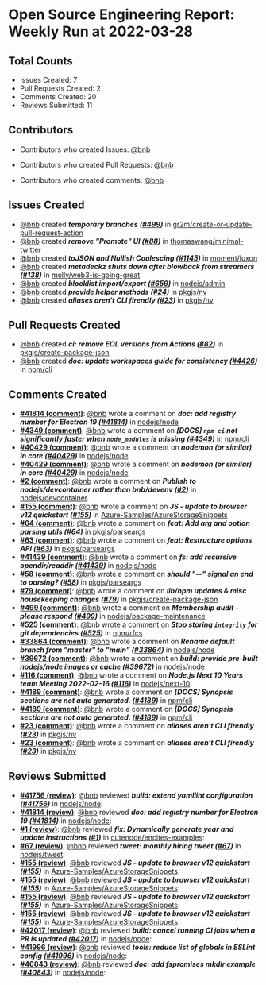 # Open Source Engineering Report: Weekly Run at 2022-03-28

## Total Counts

* Issues Created: 7
* Pull Requests Created: 2
* Comments Created: 20
* Reviews Submitted: 11

## Contributors

* Contributors who created Issues: [@bnb](https://github.com/bnb)

* Contributors who created Pull Requests: [@bnb](https://github.com/bnb)

* Contributors who created comments: [@bnb](https://github.com/bnb)

## Issues Created

* [@bnb](https://github.com/bnb) created _**temporary branches ([#499](https://github.com/gr2m/create-or-update-pull-request-action/issues/499))**_ in [gr2m/create-or-update-pull-request-action](https://github.com/gr2m/create-or-update-pull-request-action)
* [@bnb](https://github.com/bnb) created _**remove "Promote" UI ([#88](https://github.com/thomaswang/minimal-twitter/issues/88))**_ in [thomaswang/minimal-twitter](https://github.com/thomaswang/minimal-twitter)
* [@bnb](https://github.com/bnb) created _**toJSON and Nullish Coalescing  ([#1145](https://github.com/moment/luxon/issues/1145))**_ in [moment/luxon](https://github.com/moment/luxon)
* [@bnb](https://github.com/bnb) created _**metadeckz shuts down after blowback from streamers ([#138](https://github.com/molly/web3-is-going-great/issues/138))**_ in [molly/web3-is-going-great](https://github.com/molly/web3-is-going-great)
* [@bnb](https://github.com/bnb) created _**blocklist import/export ([#659](https://github.com/nodejs/admin/issues/659))**_ in [nodejs/admin](https://github.com/nodejs/admin)
* [@bnb](https://github.com/bnb) created _**provide helper methods ([#24](https://github.com/pkgjs/nv/issues/24))**_ in [pkgjs/nv](https://github.com/pkgjs/nv)
* [@bnb](https://github.com/bnb) created _**aliases aren't CLI firendly ([#23](https://github.com/pkgjs/nv/issues/23))**_ in [pkgjs/nv](https://github.com/pkgjs/nv)

## Pull Requests Created

* [@bnb](https://github.com/bnb) created _**ci: remove EOL versions from Actions ([#82](https://github.com/pkgjs/create-package-json/pull/82))**_ in [pkgjs/create-package-json](https://github.com/pkgjs/create-package-json)
* [@bnb](https://github.com/bnb) created _**doc: update workspaces guide for consistency ([#4426](https://github.com/npm/cli/pull/4426))**_ in [npm/cli](https://github.com/npm/cli)

## Comments Created

* **[#41814 (comment)](https://github.com/nodejs/node/pull/41814#issuecomment-1028242368)**: [@bnb](https://github.com/bnb) wrote a comment on _**doc: add registry number for Electron 19 ([#41814](https://github.com/nodejs/node/pull/41814))**_ in [nodejs/node](https://github.com/nodejs/node)
* **[#4349 (comment)](https://github.com/npm/cli/issues/4349#issuecomment-1027172388)**: [@bnb](https://github.com/bnb) wrote a comment on _**[DOCS] `npm ci` not significantly faster when `node_modules` is missing ([#4349](https://github.com/npm/cli/issues/4349))**_ in [npm/cli](https://github.com/npm/cli)
* **[#40429 (comment)](https://github.com/nodejs/node/issues/40429#issuecomment-1027154308)**: [@bnb](https://github.com/bnb) wrote a comment on _**nodemon (or similar) in core ([#40429](https://github.com/nodejs/node/issues/40429))**_ in [nodejs/node](https://github.com/nodejs/node)
* **[#40429 (comment)](https://github.com/nodejs/node/issues/40429#issuecomment-1027046966)**: [@bnb](https://github.com/bnb) wrote a comment on _**nodemon (or similar) in core ([#40429](https://github.com/nodejs/node/issues/40429))**_ in [nodejs/node](https://github.com/nodejs/node)
* **[#2 (comment)](https://github.com/nodejs/devcontainer/issues/2#issuecomment-1027044662)**: [@bnb](https://github.com/bnb) wrote a comment on _**Publish to nodejs/devcontainer rather than bnb/devenv ([#2](https://github.com/nodejs/devcontainer/issues/2))**_ in [nodejs/devcontainer](https://github.com/nodejs/devcontainer)
* **[#155 (comment)](https://github.com/Azure-Samples/AzureStorageSnippets/pull/155#issuecomment-1050048788)**: [@bnb](https://github.com/bnb) wrote a comment on _**JS - update to browser v12 quickstart ([#155](https://github.com/Azure-Samples/AzureStorageSnippets/pull/155))**_ in [Azure-Samples/AzureStorageSnippets](https://github.com/Azure-Samples/AzureStorageSnippets)
* **[#64 (comment)](https://github.com/pkgjs/parseargs/pull/64#issuecomment-1045223539)**: [@bnb](https://github.com/bnb) wrote a comment on _**feat: Add arg and option parsing utils ([#64](https://github.com/pkgjs/parseargs/pull/64))**_ in [pkgjs/parseargs](https://github.com/pkgjs/parseargs)
* **[#63 (comment)](https://github.com/pkgjs/parseargs/pull/63#issuecomment-1045223258)**: [@bnb](https://github.com/bnb) wrote a comment on _**feat: Restructure options API ([#63](https://github.com/pkgjs/parseargs/pull/63))**_ in [pkgjs/parseargs](https://github.com/pkgjs/parseargs)
* **[#41439 (comment)](https://github.com/nodejs/node/pull/41439#issuecomment-1045201881)**: [@bnb](https://github.com/bnb) wrote a comment on _**fs: add recursive opendir/readdir ([#41439](https://github.com/nodejs/node/pull/41439))**_ in [nodejs/node](https://github.com/nodejs/node)
* **[#58 (comment)](https://github.com/pkgjs/parseargs/issues/58#issuecomment-1045188746)**: [@bnb](https://github.com/bnb) wrote a comment on _**should "--" signal an end to parsing? ([#58](https://github.com/pkgjs/parseargs/issues/58))**_ in [pkgjs/parseargs](https://github.com/pkgjs/parseargs)
* **[#79 (comment)](https://github.com/pkgjs/create-package-json/pull/79#issuecomment-1044877757)**: [@bnb](https://github.com/bnb) wrote a comment on _**lib/npm updates & misc housekeeping changes ([#79](https://github.com/pkgjs/create-package-json/pull/79))**_ in [pkgjs/create-package-json](https://github.com/pkgjs/create-package-json)
* **[#499 (comment)](https://github.com/nodejs/package-maintenance/issues/499#issuecomment-1043264946)**: [@bnb](https://github.com/bnb) wrote a comment on _**Membership audit - please respond ([#499](https://github.com/nodejs/package-maintenance/issues/499))**_ in [nodejs/package-maintenance](https://github.com/nodejs/package-maintenance)
* **[#525 (comment)](https://github.com/npm/rfcs/pull/525#issuecomment-1042093198)**: [@bnb](https://github.com/bnb) wrote a comment on _**Stop storing `integrity` for git dependencies ([#525](https://github.com/npm/rfcs/pull/525))**_ in [npm/rfcs](https://github.com/npm/rfcs)
* **[#33864 (comment)](https://github.com/nodejs/node/issues/33864#issuecomment-1041842550)**: [@bnb](https://github.com/bnb) wrote a comment on _**Rename default branch from "master" to "main" ([#33864](https://github.com/nodejs/node/issues/33864))**_ in [nodejs/node](https://github.com/nodejs/node)
* **[#39672 (comment)](https://github.com/nodejs/node/issues/39672#issuecomment-1041581297)**: [@bnb](https://github.com/bnb) wrote a comment on _**build: provide pre-built nodejs/node images or cache  ([#39672](https://github.com/nodejs/node/issues/39672))**_ in [nodejs/node](https://github.com/nodejs/node)
* **[#116 (comment)](https://github.com/nodejs/next-10/issues/116#issuecomment-1041579316)**: [@bnb](https://github.com/bnb) wrote a comment on _**Node.js  Next 10 Years team Meeting 2022-02-16 ([#116](https://github.com/nodejs/next-10/issues/116))**_ in [nodejs/next-10](https://github.com/nodejs/next-10)
* **[#4189 (comment)](https://github.com/npm/cli/issues/4189#issuecomment-1040541157)**: [@bnb](https://github.com/bnb) wrote a comment on _**[DOCS] Synopsis sections are not auto generated. ([#4189](https://github.com/npm/cli/issues/4189))**_ in [npm/cli](https://github.com/npm/cli)
* **[#4189 (comment)](https://github.com/npm/cli/issues/4189#issuecomment-1040471742)**: [@bnb](https://github.com/bnb) wrote a comment on _**[DOCS] Synopsis sections are not auto generated. ([#4189](https://github.com/npm/cli/issues/4189))**_ in [npm/cli](https://github.com/npm/cli)
* **[#23 (comment)](https://github.com/pkgjs/nv/issues/23#issuecomment-1031921430)**: [@bnb](https://github.com/bnb) wrote a comment on _**aliases aren't CLI firendly ([#23](https://github.com/pkgjs/nv/issues/23))**_ in [pkgjs/nv](https://github.com/pkgjs/nv)
* **[#23 (comment)](https://github.com/pkgjs/nv/issues/23#issuecomment-1031884580)**: [@bnb](https://github.com/bnb) wrote a comment on _**aliases aren't CLI firendly ([#23](https://github.com/pkgjs/nv/issues/23))**_ in [pkgjs/nv](https://github.com/pkgjs/nv)

## Reviews Submitted

* **[#41756 (review)](https://github.com/nodejs/node/pull/41756#pullrequestreview-872387937)**: [@bnb](https://github.com/bnb) reviewed _**build: extend yamllint configuration ([#41756](https://github.com/nodejs/node/pull/41756))**_ in [nodejs/node](https://github.com/nodejs/node): 
* **[#41814 (review)](https://github.com/nodejs/node/pull/41814#pullrequestreview-870965212)**: [@bnb](https://github.com/bnb) reviewed _**doc: add registry number for Electron 19 ([#41814](https://github.com/nodejs/node/pull/41814))**_ in [nodejs/node](https://github.com/nodejs/node): 
* **[#1 (review)](https://github.com/cutenode/encites-examples/pull/1#pullrequestreview-870488616)**: [@bnb](https://github.com/bnb) reviewed _**fix: Dynamically generate year and update instructions ([#1](https://github.com/cutenode/encites-examples/pull/1))**_ in [cutenode/encites-examples](https://github.com/cutenode/encites-examples): 
* **[#67 (review)](https://github.com/nodejs/tweet/pull/67#pullrequestreview-869655589)**: [@bnb](https://github.com/bnb) reviewed _**tweet: monthly hiring tweet ([#67](https://github.com/nodejs/tweet/pull/67))**_ in [nodejs/tweet](https://github.com/nodejs/tweet): 
* **[#155 (review)](https://github.com/Azure-Samples/AzureStorageSnippets/pull/155#pullrequestreview-892708593)**: [@bnb](https://github.com/bnb) reviewed _**JS - update to browser v12 quickstart ([#155](https://github.com/Azure-Samples/AzureStorageSnippets/pull/155))**_ in [Azure-Samples/AzureStorageSnippets](https://github.com/Azure-Samples/AzureStorageSnippets): 
* **[#155 (review)](https://github.com/Azure-Samples/AzureStorageSnippets/pull/155#pullrequestreview-892707377)**: [@bnb](https://github.com/bnb) reviewed _**JS - update to browser v12 quickstart ([#155](https://github.com/Azure-Samples/AzureStorageSnippets/pull/155))**_ in [Azure-Samples/AzureStorageSnippets](https://github.com/Azure-Samples/AzureStorageSnippets): 
* **[#155 (review)](https://github.com/Azure-Samples/AzureStorageSnippets/pull/155#pullrequestreview-892707019)**: [@bnb](https://github.com/bnb) reviewed _**JS - update to browser v12 quickstart ([#155](https://github.com/Azure-Samples/AzureStorageSnippets/pull/155))**_ in [Azure-Samples/AzureStorageSnippets](https://github.com/Azure-Samples/AzureStorageSnippets): 
* **[#155 (review)](https://github.com/Azure-Samples/AzureStorageSnippets/pull/155#pullrequestreview-892705460)**: [@bnb](https://github.com/bnb) reviewed _**JS - update to browser v12 quickstart ([#155](https://github.com/Azure-Samples/AzureStorageSnippets/pull/155))**_ in [Azure-Samples/AzureStorageSnippets](https://github.com/Azure-Samples/AzureStorageSnippets): 
* **[#42017 (review)](https://github.com/nodejs/node/pull/42017#pullrequestreview-884801234)**: [@bnb](https://github.com/bnb) reviewed _**build: cancel running CI jobs when a PR is updated ([#42017](https://github.com/nodejs/node/pull/42017))**_ in [nodejs/node](https://github.com/nodejs/node): 
* **[#41996 (review)](https://github.com/nodejs/node/pull/41996#pullrequestreview-883589092)**: [@bnb](https://github.com/bnb) reviewed _**tools: reduce list of globals in ESLint config ([#41996](https://github.com/nodejs/node/pull/41996))**_ in [nodejs/node](https://github.com/nodejs/node): 
* **[#40843 (review)](https://github.com/nodejs/node/pull/40843#pullrequestreview-883344168)**: [@bnb](https://github.com/bnb) reviewed _**doc: add fspromises mkdir example ([#40843](https://github.com/nodejs/node/pull/40843))**_ in [nodejs/node](https://github.com/nodejs/node): 